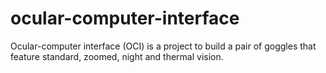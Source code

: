 # ocular-computer-interface
Ocular-computer interface (OCI) is a project to build a pair of goggles that feature standard, zoomed, night and thermal vision.
